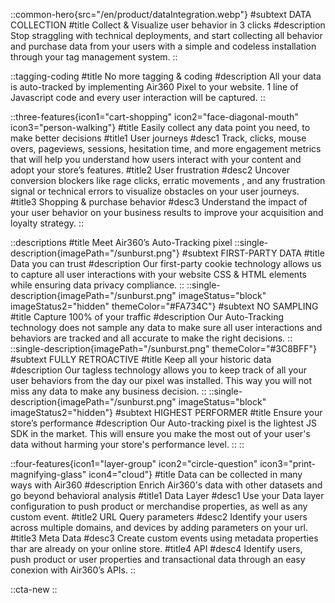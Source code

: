::common-hero{src="/en/product/dataIntegration.webp"}
#subtext
DATA COLLECTION
#title
Collect & Visualize user behavior in 3 clicks
#description
Stop straggling with technical deployments, and start collecting all behavior and purchase data from your users with a simple and codeless installation through your tag management system.
::

::tagging-coding
#title
No more tagging & coding
#description
All your data is auto-tracked by implementing Air360 Pixel to your website. 1 line of Javascript code and every user interaction will be captured.
::

::three-features{icon1="cart-shopping" icon2="face-diagonal-mouth" icon3="person-walking"}
#title
Easily collect any data point you need, to make better decisions
#title1
User journeys
#desc1
Track, clicks, mouse overs, pageviews, sessions, hesitation time, and more engagement metrics that will help you understand how users interact with your content and adopt your store’s features.
#title2
User frustration
#desc2
Uncover conversion blockers like rage clicks, erratic movements , and any frustration signal or  technical errors to visualize obstacles on your user journeys.
#title3
Shopping & purchase behavior
#desc3
Understand the impact of your user behavior on your business results to improve your acquisition and loyalty strategy.
::

::descriptions
#title
Meet Air360’s Auto-Tracking pixel
::single-description{imagePath="/sunburst.png"}
#subtext
FIRST-PARTY DATA
#title
Data you can trust
#description
Our first-party cookie technology allows us to capture all user interactions with your website CSS & HTML elements while ensuring data privacy compliance.
::
::single-description{imagePath="/sunburst.png" imageStatus="block" imageStatus2="hidden" themeColor="#FA734C"}
#subtext
NO SAMPLING
#title
Capture 100% of your traffic
#description
Our Auto-Tracking technology does not sample any data to make sure all user interactions and behaviors are tracked and all  accurate to make the right decisions.
::
::single-description{imagePath="/sunburst.png" themeColor="#3C8BFF"}
#subtext
FULLY RETROACTIVE
#title
Keep all your historic data
#description
Our tagless technology allows you to keep track of all your user behaviors from the day our pixel  was installed. This way you will not miss any data to make any business decision.
::
::single-description{imagePath="/sunburst.png" imageStatus="block" imageStatus2="hidden"}
#subtext
HIGHEST PERFORMER
#title
Ensure your store’s performance
#description
Our Auto-tracking pixel is the lightest JS SDK  in the market. This will ensure you make the most out of your user's data without harming your store's performance level.
::
::

::four-features{icon1="layer-group" icon2="circle-question" icon3="print-magnifying-glass" icon4="cloud"}
#title
Data can be collected in many ways with Air360
#description
Enrich Air360's data with other datasets and go beyond behavioral analysis
#title1
Data Layer
#desc1
Use your Data layer configuration to push product or merchandise properties, as well as any custom event.
#title2
URL Query parameters
#desc2
Identify your users across multiple domains, and devices by adding parameters on your url.
#title3
Meta Data 
#desc3
Create custom events using metadata properties thar are already on your online store.
#title4
API
#desc4
Identify users, push product or user properties and transactional data through an easy conexion with Air360’s APIs.
::

::cta-new
::